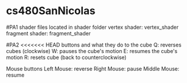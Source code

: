# cs480SanNicolas

#PA1
shader files located in shader folder
vertex shader: vertex_shader
fragment shader: fragment_shader

#PA2
<<<<<<< HEAD
buttons and what they do to the cube
Q: reverses cubes (clockwise)
W: pauses the cube's motion
E: resumes the cube's motion
R: resets cube (back to counterclockwise)

Mouse buttons
Left Mouse: reverse
Right Mouse: pause
Middle Mouse: resume

